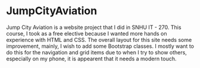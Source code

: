 # JumpCityAviation

Jump City Aviation is a website project that I did in SNHU IT - 270. This course, I took as a free elective because I wanted more
hands on experience with HTML and CSS. The overall layout for this site needs some improvement, mainly, I wish to add some Bootstrap
classes. I mostly want to do this for the navigation and grid items due to when I try to show others, especially on my phone, 
it is appearent that it needs a modern touch.
